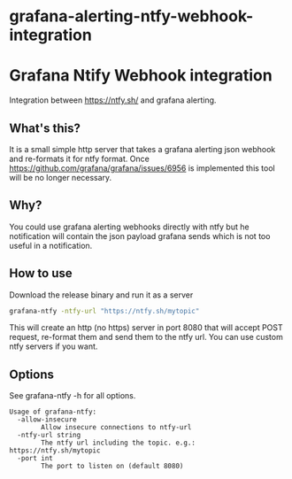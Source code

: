 # grafana-alerting-ntfy-webhook-integration

# Grafana Ntify Webhook integration

Integration between https://ntfy.sh/ and grafana alerting.

## What's this?

It is a small simple http server that takes a grafana alerting json webhook and re-formats it for ntfy format.
Once https://github.com/grafana/grafana/issues/6956 is implemented this tool will be no longer necessary.

## Why?

You could use grafana alerting webhooks directly with ntfy but he notification will contain the json payload grafana sends which is not too useful in a notification.

## How to use

Download the release binary and run it as a server

```bash
grafana-ntfy -ntfy-url "https://ntfy.sh/mytopic"

```

This will create an http (no https) server in port 8080 that will accept POST request, re-format them and send them to the ntfy url. You can use custom ntfy servers if you want.

## Options

See grafana-ntfy -h for all options.

```
Usage of grafana-ntfy:
  -allow-insecure
        Allow insecure connections to ntfy-url
  -ntfy-url string
        The ntfy url including the topic. e.g.: https://ntfy.sh/mytopic
  -port int
        The port to listen on (default 8080)
```
